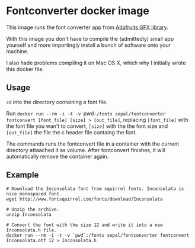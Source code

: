 # Fontconverter docker image

This image runs the font converter app from [Adafruits GFX library](https://github.com/adafruit/Adafruit-GFX-Library).

With this image you don't have to compile the (admittedly) small app yourself and more importingly install a bunch of 
software onto your machine.

I also hade problems compiling it on Mac OS X, which why I initially wrote this docker file.

## Usage

`cd` into the directory containing a font file.

Run `docker run --rm -i -t -v `pwd`:/fonts sepal/fontconverter fontconvert [font_file] [size] > [out_file]`, 
replacing `[font_file]` with the font file you wan't to convert, `[size]` with the the font size and `[out_file]` 
the file the c header file containg the font.

The commands runs the fontconvert file in a container with the current directory attaached it as volume. After fontconvert
finishes, it will automatically remove the container again.

## Example

```
# Download the Inconsolata font from squirrel fonts. Inconsolata is nice monospaced font.
wget http://www.fontsquirrel.com/fonts/download/Inconsolata

# Unzip the archive.
unzip Inconsolata

# Convert the font with the size 12 and write it into a new Inconsolata.h file.
docker run --rm -i -t -v `pwd`:/fonts sepal/fontconverter fontconvert Inconsolata.otf 12 > Inconsolata.h
```
